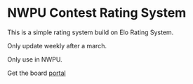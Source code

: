 NWPU Contest Rating System
=================
This is a simple rating system build on Elo Rating System.


Only update weekly after a march.


Only use in NWPU.


Get the board <a href="http://crs.polossk.com/" target="_blank">portal</a>